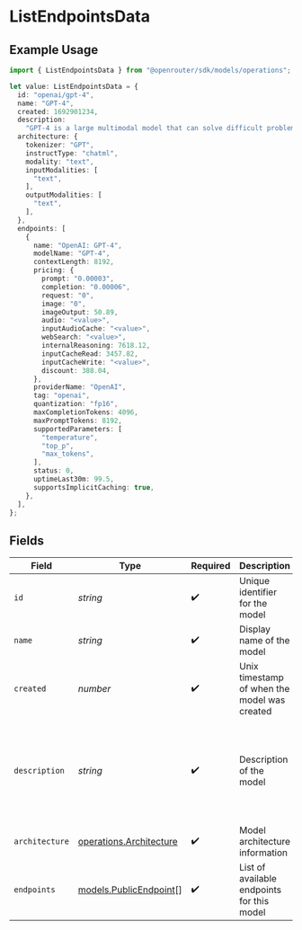 # ListEndpointsData

## Example Usage

```typescript
import { ListEndpointsData } from "@openrouter/sdk/models/operations";

let value: ListEndpointsData = {
  id: "openai/gpt-4",
  name: "GPT-4",
  created: 1692901234,
  description:
    "GPT-4 is a large multimodal model that can solve difficult problems with greater accuracy.",
  architecture: {
    tokenizer: "GPT",
    instructType: "chatml",
    modality: "text",
    inputModalities: [
      "text",
    ],
    outputModalities: [
      "text",
    ],
  },
  endpoints: [
    {
      name: "OpenAI: GPT-4",
      modelName: "GPT-4",
      contextLength: 8192,
      pricing: {
        prompt: "0.00003",
        completion: "0.00006",
        request: "0",
        image: "0",
        imageOutput: 50.89,
        audio: "<value>",
        inputAudioCache: "<value>",
        webSearch: "<value>",
        internalReasoning: 7618.12,
        inputCacheRead: 3457.82,
        inputCacheWrite: "<value>",
        discount: 388.04,
      },
      providerName: "OpenAI",
      tag: "openai",
      quantization: "fp16",
      maxCompletionTokens: 4096,
      maxPromptTokens: 8192,
      supportedParameters: [
        "temperature",
        "top_p",
        "max_tokens",
      ],
      status: 0,
      uptimeLast30m: 99.5,
      supportsImplicitCaching: true,
    },
  ],
};
```

## Fields

| Field                                                                                      | Type                                                                                       | Required                                                                                   | Description                                                                                | Example                                                                                    |
| ------------------------------------------------------------------------------------------ | ------------------------------------------------------------------------------------------ | ------------------------------------------------------------------------------------------ | ------------------------------------------------------------------------------------------ | ------------------------------------------------------------------------------------------ |
| `id`                                                                                       | *string*                                                                                   | :heavy_check_mark:                                                                         | Unique identifier for the model                                                            | openai/gpt-4                                                                               |
| `name`                                                                                     | *string*                                                                                   | :heavy_check_mark:                                                                         | Display name of the model                                                                  | GPT-4                                                                                      |
| `created`                                                                                  | *number*                                                                                   | :heavy_check_mark:                                                                         | Unix timestamp of when the model was created                                               | 1692901234                                                                                 |
| `description`                                                                              | *string*                                                                                   | :heavy_check_mark:                                                                         | Description of the model                                                                   | GPT-4 is a large multimodal model that can solve difficult problems with greater accuracy. |
| `architecture`                                                                             | [operations.Architecture](../../models/operations/architecture.md)                         | :heavy_check_mark:                                                                         | Model architecture information                                                             |                                                                                            |
| `endpoints`                                                                                | [models.PublicEndpoint](../../models/publicendpoint.md)[]                                  | :heavy_check_mark:                                                                         | List of available endpoints for this model                                                 |                                                                                            |